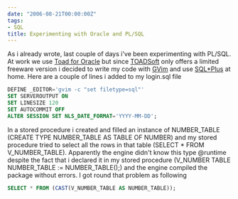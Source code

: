 ```yaml
---
date: "2006-08-21T00:00:00Z"
tags:
- SQL
title: Experimenting with Oracle and PL/SQL
---
```

As i already wrote, last couple of days i've been experimenting with PL/SQL. At work we use [Toad for Oracle](http://www.toadsoft.com/toad_oracle.htm) but since [TOADSoft](http://www.toadsoft.com/) only offers a limited freeware version i decided to write my code with [GVim](http://www.vim.org) and use [SQL*Plus](http://orafaq.com/faqplus.htm#WHAT) at home. Here are a couple of lines i added to my login.sql file

```sql
DEFINE _EDITOR='gvim -c "set filetype=sql"'
SET SERVEROUTPUT ON
SET LINESIZE 120
SET AUTOCOMMIT OFF
ALTER SESSION SET NLS_DATE_FORMAT='YYYY-MM-DD';
```

In a stored procedure i created and filled an instance of NUMBER\_TABLE (CREATE TYPE NUMBER\_TABLE AS TABLE OF NUMBER) and my stored procedure tried to select all the rows in that table (SELECT * FROM V_NUMBER_TABLE). Apparently the engine didn't know this type @runtime despite the fact that i declared it in my stored procedure (V\_NUMBER TABLE NUMBER\_TABLE := NUMBER_TABLE();) and the engine compiled the package without errors. I got round that problem as following

```sql
SELECT * FROM (CAST(V_NUMBER_TABLE AS NUMBER_TABLE));
```

